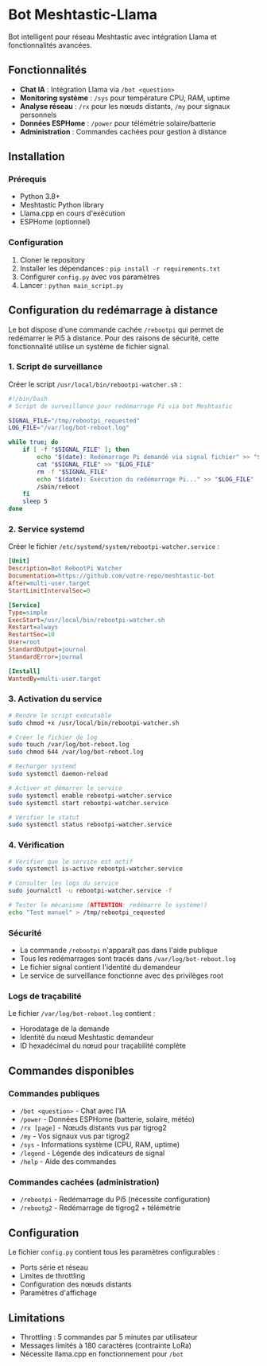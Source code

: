 # Bot Meshtastic-Llama

Bot intelligent pour réseau Meshtastic avec intégration Llama et fonctionnalités avancées.

## Fonctionnalités

- **Chat IA** : Intégration Llama via `/bot <question>`
- **Monitoring système** : `/sys` pour température CPU, RAM, uptime
- **Analyse réseau** : `/rx` pour les nœuds distants, `/my` pour signaux personnels
- **Données ESPHome** : `/power` pour télémétrie solaire/batterie
- **Administration** : Commandes cachées pour gestion à distance

## Installation

### Prérequis
- Python 3.8+
- Meshtastic Python library
- Llama.cpp en cours d'exécution
- ESPHome (optionnel)

### Configuration
1. Cloner le repository
2. Installer les dépendances : `pip install -r requirements.txt`
3. Configurer `config.py` avec vos paramètres
4. Lancer : `python main_script.py`

## Configuration du redémarrage à distance

Le bot dispose d'une commande cachée `/rebootpi` qui permet de redémarrer le Pi5 à distance. Pour des raisons de sécurité, cette fonctionnalité utilise un système de fichier signal.

### 1. Script de surveillance

Créer le script `/usr/local/bin/rebootpi-watcher.sh` :

```bash
#!/bin/bash
# Script de surveillance pour redémarrage Pi via bot Meshtastic

SIGNAL_FILE="/tmp/rebootpi_requested"
LOG_FILE="/var/log/bot-reboot.log"

while true; do
    if [ -f "$SIGNAL_FILE" ]; then
        echo "$(date): Redémarrage Pi demandé via signal fichier" >> "$LOG_FILE"
        cat "$SIGNAL_FILE" >> "$LOG_FILE"
        rm -f "$SIGNAL_FILE"
        echo "$(date): Exécution du redémarrage Pi..." >> "$LOG_FILE"
        /sbin/reboot
    fi
    sleep 5
done
```

### 2. Service systemd

Créer le fichier `/etc/systemd/system/rebootpi-watcher.service` :

```ini
[Unit]
Description=Bot RebootPi Watcher
Documentation=https://github.com/votre-repo/meshtastic-bot
After=multi-user.target
StartLimitIntervalSec=0

[Service]
Type=simple
ExecStart=/usr/local/bin/rebootpi-watcher.sh
Restart=always
RestartSec=10
User=root
StandardOutput=journal
StandardError=journal

[Install]
WantedBy=multi-user.target
```

### 3. Activation du service

```bash
# Rendre le script exécutable
sudo chmod +x /usr/local/bin/rebootpi-watcher.sh

# Créer le fichier de log
sudo touch /var/log/bot-reboot.log
sudo chmod 644 /var/log/bot-reboot.log

# Recharger systemd
sudo systemctl daemon-reload

# Activer et démarrer le service
sudo systemctl enable rebootpi-watcher.service
sudo systemctl start rebootpi-watcher.service

# Vérifier le statut
sudo systemctl status rebootpi-watcher.service
```

### 4. Vérification

```bash
# Vérifier que le service est actif
sudo systemctl is-active rebootpi-watcher.service

# Consulter les logs du service
sudo journalctl -u rebootpi-watcher.service -f

# Tester le mécanisme (ATTENTION: redémarre le système!)
echo "Test manuel" > /tmp/rebootpi_requested
```

### Sécurité

- La commande `/rebootpi` n'apparaît pas dans l'aide publique
- Tous les redémarrages sont tracés dans `/var/log/bot-reboot.log`
- Le fichier signal contient l'identité du demandeur
- Le service de surveillance fonctionne avec des privilèges root

### Logs de traçabilité

Le fichier `/var/log/bot-reboot.log` contient :
- Horodatage de la demande
- Identité du nœud Meshtastic demandeur
- ID hexadécimal du nœud pour traçabilité complète

## Commandes disponibles

### Commandes publiques
- `/bot <question>` - Chat avec l'IA
- `/power` - Données ESPHome (batterie, solaire, météo)
- `/rx [page]` - Nœuds distants vus par tigrog2
- `/my` - Vos signaux vus par tigrog2
- `/sys` - Informations système (CPU, RAM, uptime)
- `/legend` - Légende des indicateurs de signal
- `/help` - Aide des commandes

### Commandes cachées (administration)
- `/rebootpi` - Redémarrage du Pi5 (nécessite configuration)
- `/rebootg2` - Redémarrage de tigrog2 + télémétrie

## Configuration

Le fichier `config.py` contient tous les paramètres configurables :
- Ports série et réseau
- Limites de throttling
- Configuration des nœuds distants
- Paramètres d'affichage

## Limitations

- Throttling : 5 commandes par 5 minutes par utilisateur
- Messages limités à 180 caractères (contrainte LoRa)
- Nécessite llama.cpp en fonctionnement pour `/bot`
